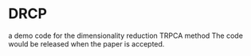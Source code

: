 # DRCP
a demo code for the dimensionality reduction TRPCA method
The code would be released when the paper is accepted.
